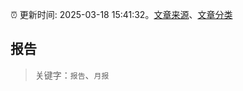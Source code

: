 :alarm_clock: 更新时间: 2025-03-18 15:41:32。[文章来源](/README.md)、[文章分类](/TAGS.md)

## 报告


> 关键字：`报告`、`月报`



